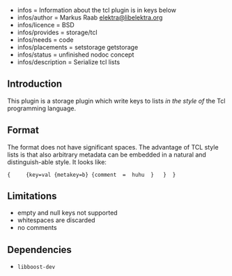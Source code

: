- infos = Information about the tcl plugin is in keys below
- infos/author = Markus Raab <elektra@libelektra.org>
- infos/licence = BSD
- infos/provides = storage/tcl
- infos/needs = code
- infos/placements = setstorage getstorage
- infos/status = unfinished nodoc concept
- infos/description = Serialize tcl lists

## Introduction ##

This plugin is a storage plugin which write keys to lists *in the style of*
the Tcl programming language.

## Format

The format does not have significant spaces.  The advantage of TCL style
lists is that also arbitrary metadata can be embedded in a natural and
distinguish-able style. It looks like:

```
{     {key=val {metakey=b} {comment  =  huhu  }   }  }
```

## Limitations

- empty and null keys not supported
- whitespaces are discarded
- no comments


## Dependencies ##

- `libboost-dev`


